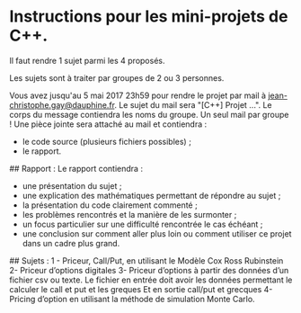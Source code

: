 # Instructions pour les mini-projets de C++.

Il faut rendre 1 sujet parmi les 4 proposés. 

Les sujets sont à traiter par groupes de 2 ou 3 personnes.

Vous avez jusqu'au 5 mai 2017 23h59 pour rendre le projet par mail à jean-christophe.gay@dauphine.fr. Le sujet du mail sera "[C++] Projet ...". Le corps du message contiendra les noms du groupe. Un seul mail par groupe ! Une pièce jointe sera attaché au mail et contiendra :
* le code source (plusieurs fichiers possibles) ;
* le rapport.

## Rapport :
Le rapport contiendra :
* une présentation du sujet ;
* une explication des mathématiques permettant de répondre au sujet ;
* la présentation du code clairement commenté ;
* les problèmes rencontrés et la manière de les surmonter ;
* un focus particulier sur une difficulté rencontrée le cas échéant ;
* une conclusion sur comment aller plus loin ou comment utiliser ce projet dans un cadre plus grand.


## Sujets :
1 - Priceur, Call/Put, en utilisant le Modèle Cox Ross Rubinstein 
2- Priceur d’options digitales
3- Priceur d’options à partir des données d’un fichier csv ou texte.
   Le fichier en entrée doit avoir les données permettant le calculer le call et put et les greques
   Et en sortie call/put et grecques
4- Pricing d’option en utilisant la méthode de simulation Monte Carlo.

